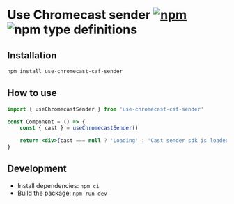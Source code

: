 # Use Chromecast sender [![npm](https://img.shields.io/npm/v/use-chromecast-caf-sender.svg)](https://www.npmjs.com/package/use-chromecast-caf-sender) ![npm type definitions](https://img.shields.io/npm/types/use-chromecast-caf-sender.svg)

## Installation

```bash
npm install use-chromecast-caf-sender
```

## How to use

```jsx
import { useChromecastSender } from 'use-chromecast-caf-sender'

const Component = () => {
	const { cast } = useChromecastSender()

	return <div>{cast === null ? 'Loading' : 'Cast sender sdk is loaded'}</div>
}
```

## Development

- Install dependencies: `npm ci`
- Build the package: `npm run dev`
